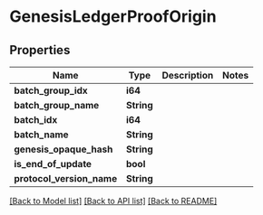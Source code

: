 # GenesisLedgerProofOrigin

## Properties

Name | Type | Description | Notes
------------ | ------------- | ------------- | -------------
**batch_group_idx** | **i64** |  | 
**batch_group_name** | **String** |  | 
**batch_idx** | **i64** |  | 
**batch_name** | **String** |  | 
**genesis_opaque_hash** | **String** |  | 
**is_end_of_update** | **bool** |  | 
**protocol_version_name** | **String** |  | 

[[Back to Model list]](../README.md#documentation-for-models) [[Back to API list]](../README.md#documentation-for-api-endpoints) [[Back to README]](../README.md)


